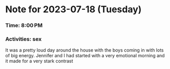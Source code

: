 # Note for 2023-07-18 (Tuesday)
### Time: 8:00 PM
### Activities: sex

It was a pretty loud day around the house with the boys coming in with lots of big energy. Jennifer and I had started with a very emotional morning and it made for a very stark contrast
